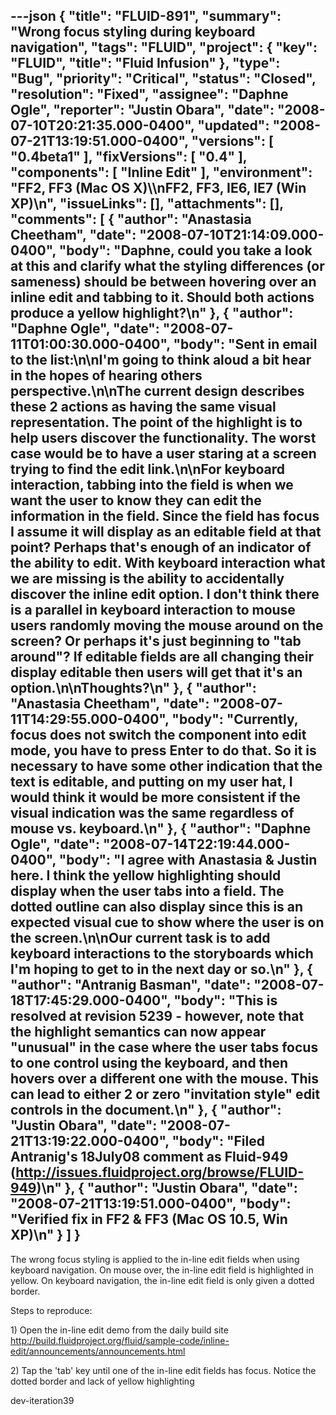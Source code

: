 ---json
{
  "title": "FLUID-891",
  "summary": "Wrong focus styling during keyboard navigation",
  "tags": "FLUID",
  "project": {
    "key": "FLUID",
    "title": "Fluid Infusion"
  },
  "type": "Bug",
  "priority": "Critical",
  "status": "Closed",
  "resolution": "Fixed",
  "assignee": "Daphne Ogle",
  "reporter": "Justin Obara",
  "date": "2008-07-10T20:21:35.000-0400",
  "updated": "2008-07-21T13:19:51.000-0400",
  "versions": [
    "0.4beta1"
  ],
  "fixVersions": [
    "0.4"
  ],
  "components": [
    "Inline Edit"
  ],
  "environment": "FF2, FF3 (Mac OS X)\\\nFF2, FF3, IE6, IE7 (Win XP)\n",
  "issueLinks": [],
  "attachments": [],
  "comments": [
    {
      "author": "Anastasia Cheetham",
      "date": "2008-07-10T21:14:09.000-0400",
      "body": "Daphne, could you take a look at this and clarify what the styling differences (or sameness) should be between hovering over an inline edit and tabbing to it. Should both actions produce a yellow highlight?\n"
    },
    {
      "author": "Daphne Ogle",
      "date": "2008-07-11T01:00:30.000-0400",
      "body": "Sent in email to the list:\n\nI'm going to think aloud a bit hear in the hopes of hearing others perspective.\n\nThe current design describes these 2 actions as having the same visual representation.  The point of the highlight is to help users discover the functionality.  The worst case would be to have a user staring at a screen trying to find the edit link.\n\nFor keyboard interaction, tabbing into the field is when we want the user to know they can edit the information in the field.  Since the field has focus I assume it will display as an editable field at that point?  Perhaps that's enough of an indicator of the ability to edit.  With keyboard interaction what we are missing is the ability to accidentally discover the inline edit option.  I don't think there is a  parallel in keyboard interaction to mouse users randomly moving the mouse around on the screen?  Or perhaps it's just beginning to \"tab around\"?  If editable fields are all changing their display editable then users will get that it's an option.\n\nThoughts?\n"
    },
    {
      "author": "Anastasia Cheetham",
      "date": "2008-07-11T14:29:55.000-0400",
      "body": "Currently, focus does **not** switch the component into edit mode, you have to press Enter to do that. So it is necessary to have some other indication that the text is editable, and putting on my user hat, I would think it would be more consistent if the visual indication was the same regardless of mouse vs. keyboard.\n"
    },
    {
      "author": "Daphne Ogle",
      "date": "2008-07-14T22:19:44.000-0400",
      "body": "I agree with Anastasia & Justin here.  I think the yellow highlighting should display when the user tabs into a field.  The dotted outline can also display since this is an expected visual cue to show where the user is on the screen.\n\nOur current task is to add keyboard interactions to the storyboards which I'm hoping to get to in the next day or so.\n"
    },
    {
      "author": "Antranig Basman",
      "date": "2008-07-18T17:45:29.000-0400",
      "body": "This is resolved at revision 5239 - however, note that the highlight semantics can now appear \"unusual\" in the case where the user tabs focus to one control using the keyboard, and then hovers over a different one with the mouse. This can lead to either 2 or zero \"invitation style\" edit controls in the document.\n"
    },
    {
      "author": "Justin Obara",
      "date": "2008-07-21T13:19:22.000-0400",
      "body": "Filed Antranig's 18July08 comment as Fluid-949 (<http://issues.fluidproject.org/browse/FLUID-949>)\n"
    },
    {
      "author": "Justin Obara",
      "date": "2008-07-21T13:19:51.000-0400",
      "body": "Verified fix in FF2 & FF3 (Mac OS 10.5, Win XP)\n"
    }
  ]
}
---
The wrong focus styling is applied to the in-line edit fields when using keyboard navigation. On mouse over, the in-line edit field is highlighted in yellow. On keyboard navigation, the in-line edit field is only given a dotted border.

Steps to reproduce:

1\) Open the in-line edit demo from the daily build site\
<http://build.fluidproject.org/fluid/sample-code/inline-edit/announcements/announcements.html>

2\) Tap the 'tab' key until one of the in-line edit fields has focus. Notice the dotted border and lack of yellow highlighting

dev-iteration39

        